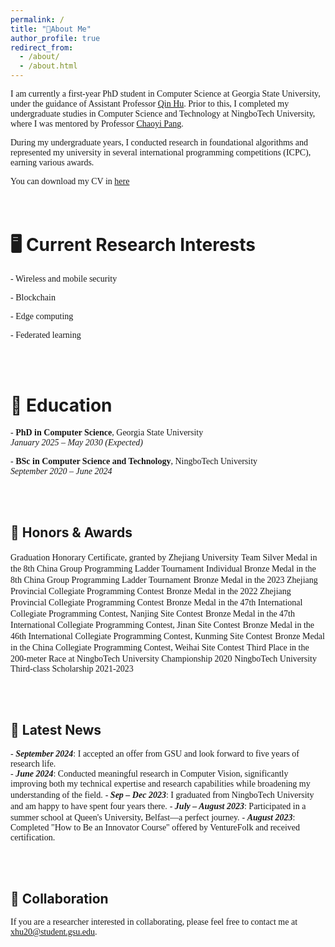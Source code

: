 ```yaml
---
permalink: /
title: "👋About Me"
author_profile: true
redirect_from: 
  - /about/
  - /about.html
---
```


<span style="font-family: 'EB Garamond', serif;">I am currently a first-year PhD student in Computer Science at Georgia State University, under the guidance of Assistant Professor [Qin Hu](https://qinhu2010.github.io/). Prior to this, I completed my undergraduate studies in Computer Science and Technology at NingboTech University, where I was mentored by Professor [Chaoyi Pang](https://scholar.google.com.au/citations?user=PZZ9jIEAAAAJ&hl=en). </span>

<span style="font-family: 'EB Garamond', serif;">During my undergraduate years, I conducted research in foundational algorithms and represented my university in several international programming competitions (ICPC), earning various awards.</span>

<span style="font-family: 'EB Garamond', serif;">You can download my CV in [here](assets/cv.pdf)</span>  
<br><br>


🖥️  Current Research Interests
======
<span style="font-family: 'EB Garamond', serif;">- Wireless and mobile security  </span>

<span style="font-family: 'EB Garamond', serif;">- Blockchain </span> 

<span style="font-family: 'EB Garamond', serif;">- Edge computing </span> 

<span style="font-family: 'EB Garamond', serif;">- Federated learning</span> 

<br><br>

🏫  Education
======
<span style="font-family: 'EB Garamond', serif;">- **PhD in Computer Science**, Georgia State University</span>  
  <span style="font-family: 'EB Garamond', serif;">*January 2025 – May 2030 (Expected)*</span>  
  
<span style="font-family: 'EB Garamond', serif;">- **BSc in Computer Science and Technology**, NingboTech University</span>  
  <span style="font-family: 'EB Garamond', serif;">*September 2020 – June 2024*</span>

<br><br>  

🙏  Honors & Awards
------
<span style="font-family: 'EB Garamond', serif;">Graduation Honorary Certificate, granted by Zhejiang University</span>
<span style="font-family: 'EB Garamond', serif;">Team Silver Medal in the 8th China Group Programming Ladder Tournament</span>
<span style="font-family: 'EB Garamond', serif;">Individual Bronze Medal in the 8th China Group Programming Ladder Tournament</span>
<span style="font-family: 'EB Garamond', serif;">Bronze Medal in the 2023 Zhejiang Provincial Collegiate Programming Contest</span>
<span style="font-family: 'EB Garamond', serif;">Bronze Medal in the 2022 Zhejiang Provincial Collegiate Programming Contest</span>
<span style="font-family: 'EB Garamond', serif;">Bronze Medal in the 47th International Collegiate Programming Contest, Nanjing Site Contest</span>
<span style="font-family: 'EB Garamond', serif;">Bronze Medal in the 47th International Collegiate Programming Contest, Jinan Site Contest</span>
<span style="font-family: 'EB Garamond', serif;">Bronze Medal in the 46th International Collegiate Programming Contest, Kunming Site Contest</span>
<span style="font-family: 'EB Garamond', serif;">Bronze Medal in the China Collegiate Programming Contest, Weihai Site Contest</span>
<span style="font-family: 'EB Garamond', serif;">Third Place in the 200-meter Race at NingboTech University Championship 2020</span>
<span style="font-family: 'EB Garamond', serif;">NingboTech University Third-class Scholarship 2021-2023</span>


<br><br>

📰  Latest News
------
<span style="font-family: 'EB Garamond', serif;">- ***September 2024***: I accepted an offer from GSU and look forward to five years of research life.</span>  
<span style="font-family: 'EB Garamond', serif;">- ***June 2024***: Conducted meaningful research in Computer Vision, significantly improving both my technical expertise and research capabilities while broadening my understanding of the field.</span>
<span style="font-family: 'EB Garamond', serif;">- ***Sep – Dec 2023***: I graduated from NingboTech University and am happy to have spent four years there.</span>
<span style="font-family: 'EB Garamond', serif;">- ***July – August 2023***: Participated in a summer school at Queen's University, Belfast—a perfect journey.</span>
<span style="font-family: 'EB Garamond', serif;">- ***August 2023***: Completed "How to Be an Innovator Course" offered by VentureFolk and received certification.</span> 

<br><br>

🙏  Collaboration
------
<span style="font-family: 'EB Garamond', serif;">If you are a researcher interested in collaborating, please feel free to contact me at [xhu20@student.gsu.edu](mailto:xhu20@student.gsu.edu).</span>  

